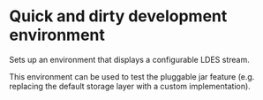 # Quick and dirty development environment
Sets up an environment that displays a configurable LDES stream.

This environment can be used to test the pluggable jar feature (e.g. replacing the default storage layer with a custom implementation).